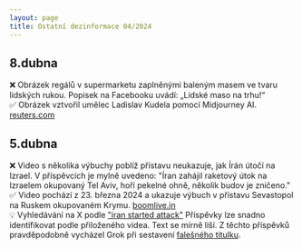 ```yaml
---
layout: page
title: Ostatní dezinformace 04/2024
---
```


## <i class="far fa-calendar fa-fw"></i> 8.dubna

❌ Obrázek regálů v supermarketu zaplněnými baleným masem ve tvaru lidských rukou. Popisek na Facebooku uvádí: „Lidské maso na trhu!“<br>
✅ Obrázek vztvořil umělec Ladislav Kudela pomocí Midjourney AI. [reuters.com](https://www.reuters.com/fact-check/image-human-hand-meat-store-shelves-is-ai-generated-2024-04-08/)

## <i class="far fa-calendar fa-fw"></i> 5.dubna

❌ Video s několika výbuchy poblíž přístavu neukazuje, jak Írán útočí na Izrael. V příspěvcích je mylně uvedeno: "Íran zahájil raketový útok na Izraelem okupovaný Tel Aviv, hoří pekelné ohně, několik budov je zničeno." <br>
✅ Video pochází z 23. března 2024 a ukazuje výbuch v přístavu Sevastopol na Ruskem okupovaném Krymu. [boomlive.in](https://www.boomlive.in/fact-check/ukraine-bombing-russia-sevastopol-iran-attack-israel-fact-check-24836)<br>
💡 Vyhledávání na X podle ["iran started attack"](https://twitter.com/search?q=Iran%20started%20attack&src=typed_query&f=live) Příspěvky lze snadno identifikovat podle přiloženého videa. Text se mírně liší. Z těchto příspěvků pravděpodobně vycházel Grok při sestavení [falešného titulku](/posts/x-propagovalo-falesnou-zpravu-vygenerovanou-pomoci-ai/).

